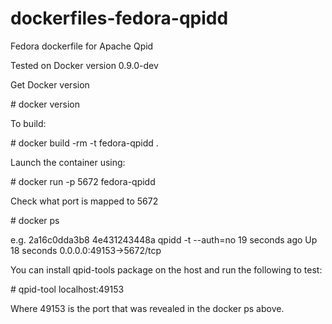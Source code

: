 
dockerfiles-fedora-qpidd
========================

Fedora dockerfile for Apache Qpid

Tested on Docker version 0.9.0-dev

Get Docker version

\# docker version

To build:

\# docker build -rm -t fedora-qpidd .

Launch the container using:

\# docker run -p 5672 fedora-qpidd

Check what port is mapped to 5672 

\# docker ps

e.g. 2a16c0dda3b8 4e431243448a qpidd -t --auth=no 19 seconds ago Up 18 seconds 0.0.0.0:49153->5672/tcp

You can install qpid-tools package on the host and run the following to test:

\# qpid-tool localhost:49153

Where 49153 is the port that was revealed in the docker ps above.
